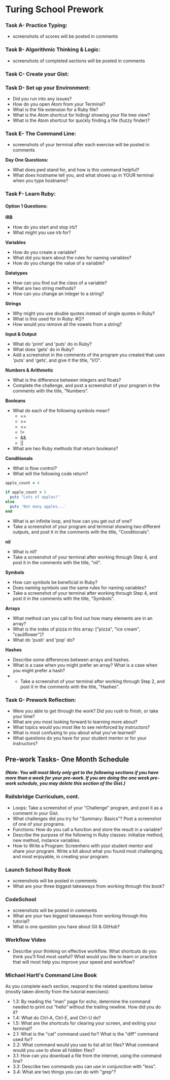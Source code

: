 # Turing School Prework

### Task A- Practice Typing:
* screenshots of scores will be posted in comments

### Task B- Algorithmic Thinking & Logic:
* screenshots of completed sections will be posted in comments

### Task C- Create your Gist:

### Task D- Set up your Environment:

* Did you run into any issues?
* How do you open Atom from your Terminal?
* What is the file extension for a Ruby file?
* What is the Atom shortcut for hiding/ showing your file tree view?
* What is the Atom shortcut for quickly finding a file (fuzzy finder)?

### Task E- The Command Line:
* screenshots of your terminal after each exercise will be posted in comments

**Day One Questions:**
* What does pwd stand for, and how is this command helpful?
* What does hostname tell you, and what shows up in YOUR terminal when you type hostname?

### Task F- Learn Ruby:

#### Option 1 Questions:
**IRB**
* How do you start and stop irb?
* What might you use irb for?

**Variables**
* How do you create a variable?
* What did you learn about the rules for naming variables?
* How do you change the value of a variable?

**Datatypes**
* How can you find out the class of a variable?
* What are two string methods?
* How can you change an integer to a string?

**Strings**
* Why might you use double quotes instead of single quotes in Ruby?
* What is this used for in Ruby: #{}?
* How would you remove all the vowels from a string?

**Input & Output**
* What do 'print' and 'puts' do in Ruby?
* What does 'gets' do in Ruby?
* Add a screenshot in the comments of the program you created that uses 'puts' and 'gets', and give it the title, "I/O".

**Numbers & Arithmetic**
* What is the difference between integers and floats?
* Complete the challenge, and post a screenshot of your program in the comments with the title, "Numbers".

**Booleans**
* What do each of the following symbols mean?
  + ==
  + \>=
  + <=
  + !=
  + &&
  + ||
* What are two Ruby methods that return booleans?

**Conditionals**
* What is flow control?
* What will the following code return?
```ruby
apple_count = 4

if apple_count > 5
  puts "Lots of apples!"
else
  puts 'Not many apples...'
end
```
* What is an infinite loop, and how can you get out of one?
* Take a screenshot of your program and terminal showing two different outputs, and post it in the comments with the title, "Conditionals".

**nil**
* What is nil?
* Take a screenshot of your terminal after working through Step 4, and post it in the comments with the title, "nil".

**Symbols**
* How can symbols be beneficial in Ruby?
* Does naming symbols use the same rules for naming variables?
* Take a screenshot of your terminal after working through Step 4, and post it in the comments with the title, "Symbols".

**Arrays**
* What method can you call to find out how many elements are in an array?
* What is the index of pizza in this array: ["pizza", "ice cream", "cauliflower"]?
* What do 'push' and 'pop' do?

**Hashes**
* Describe some differences between arrays and hashes.
* What is a case when you might prefer an array? What is a case when you might prefer a hash?
* * Take a screenshot of your terminal after working through Step 2, and post it in the comments with the title, "Hashes".

### Task G- Prework Reflection:
* Were you able to get through the work? Did you rush to finish, or take your time?
* What are you most looking forward to learning more about?
* What topics would you most like to see reinforced by instructors?
* What is most confusing to you about what you've learned?
* What questions do you have for your student mentor or for your instructors?




## Pre-work Tasks- One Month Schedule
##### (Note: You will most likely only get to the following sections if you have more than a week for your pre-work. If you are doing the one week pre-work schedule, you may delete this section of the Gist.)

### Railsbridge Curriculum, cont.
* Loops: Take a screenshot of your "Challenge" program, and post it as a comment in your Gist.
* What challenges did you try for "Summary: Basics"? Post a screenshot of one of your programs.
* Functions: How do you call a function and store the result in a variable?
* Describe the purpose of the following in Ruby classes: initialize method, new method, instance variables.
* How to Write a Program: Screenhero with your student mentor and share your program. Write a bit about what you found most challenging, and most enjoyable, in creating your program.

### Launch School Ruby Book
* screenshots will be posted in comments
* What are your three biggest takeaways from working through this book?

### CodeSchool
* screenshots will be posted in comments
* What are your two biggest takeaways from working through this tutorial?
* What is one question you have about Git & GitHub?

### Workflow Video
* Describe your thinking on effective workflow. What shortcuts do you think you'll find most useful? What would you like to learn or practice that will most help you improve your speed and workflow?

### Michael Hartl's Command Line Book
As you complete each section, respond to the related questions below (mostly taken directly from the tutorial exercises):
* 1.3: By reading the "man" page for echo, determine the command needed to print out “hello” without the trailing newline. How did you do it?
* 1.4: What do Ctrl-A, Ctrl-E, and Ctrl-U do?
* 1.5: What are the shortcuts for clearing your screen, and exiting your terminal?
* 2.1: What is the "cat" command used for? What is the "diff" command used for?
* 2.2: What command would you use to list all txt files? What command would you use to show all hidden files?
* 3.1: How can you download a file from the internet, using the command line?
* 3.3: Describe two commands you can use in conjunction with "less".
* 3.4: What are two things you can do with "grep"?
